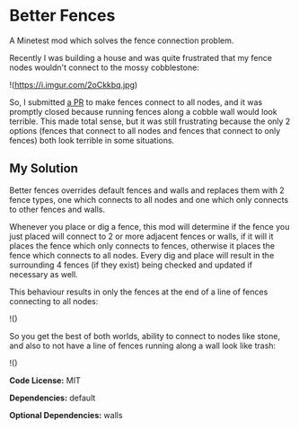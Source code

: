 # Better Fences

A Minetest mod which solves the fence connection problem.

Recently I was building a house and was quite frustrated that my fence nodes wouldn't connect to the mossy cobblestone:

!(https://i.imgur.com/2oCkkbq.jpg)

So, I submitted [a PR](https://github.com/minetest/minetest_game/issues/2205) to make fences connect to all nodes, and it was promptly closed because running fences along a cobble wall would look terrible. This made total sense, but it was still frustrating because the only 2 options (fences that connect to all nodes and fences that connect to only fences) both look terrible in some situations.

## My Solution

Better fences overrides default fences and walls and replaces them with 2 fence types, one which connects to all nodes and one which only connects to other fences and walls.

Whenever you place or dig a fence, this mod will determine if the fence you just placed will connect to 2 or more adjacent fences or walls, if it will it places the fence which only connects to fences, otherwise it places the fence which connects to all nodes. Every dig and place will result in the surrounding 4 fences (if they exist) being checked and updated if necessary as well.

This behaviour results in only the fences at the end of a line of fences connecting to all nodes:

!()

So you get the best of both worlds, ability to connect to nodes like stone, and also to not have a line of fences running along a wall look like trash:

!()

**Code License:** MIT

**Dependencies:** default

**Optional Dependencies:** walls